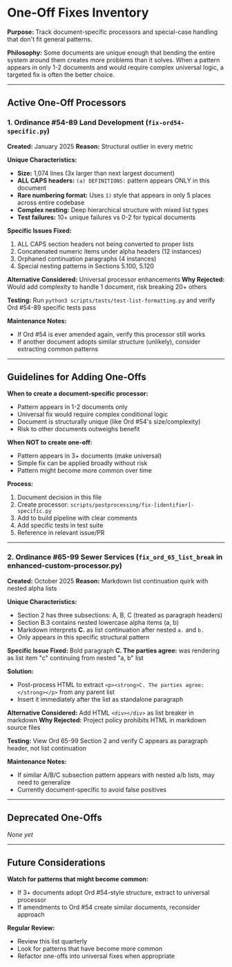 # One-Off Fixes Inventory

**Purpose:** Track document-specific processors and special-case handling that don't fit general patterns.

**Philosophy:** Some documents are unique enough that bending the entire system around them creates more problems than it solves. When a pattern appears in only 1-2 documents and would require complex universal logic, a targeted fix is often the better choice.

---

## Active One-Off Processors

### 1. Ordinance #54-89 Land Development (`fix-ord54-specific.py`)

**Created:** January 2025
**Reason:** Structural outlier in every metric

**Unique Characteristics:**
- **Size:** 1,074 lines (3x larger than next largest document)
- **ALL CAPS headers:** `(a) DEFINITIONS:` pattern appears ONLY in this document
- **Rare numbering format:** Uses `1)` style that appears in only 5 places across entire codebase
- **Complex nesting:** Deep hierarchical structure with mixed list types
- **Test failures:** 10+ unique failures vs 0-2 for typical documents

**Specific Issues Fixed:**
1. ALL CAPS section headers not being converted to proper lists
2. Concatenated numeric items under alpha headers (12 instances)
3. Orphaned continuation paragraphs (4 instances)
4. Special nesting patterns in Sections 5.100, 5.120

**Alternative Considered:** Universal processor enhancements
**Why Rejected:** Would add complexity to handle 1 document, risk breaking 20+ others

**Testing:** Run `python3 scripts/tests/test-list-formatting.py` and verify Ord #54-89 specific tests pass

**Maintenance Notes:**
- If Ord #54 is ever amended again, verify this processor still works
- If another document adopts similar structure (unlikely), consider extracting common patterns

---

## Guidelines for Adding One-Offs

**When to create a document-specific processor:**
- Pattern appears in 1-2 documents only
- Universal fix would require complex conditional logic
- Document is structurally unique (like Ord #54's size/complexity)
- Risk to other documents outweighs benefit

**When NOT to create one-off:**
- Pattern appears in 3+ documents (make universal)
- Simple fix can be applied broadly without risk
- Pattern might become more common over time

**Process:**
1. Document decision in this file
2. Create processor: `scripts/postprocessing/fix-[identifier]-specific.py`
3. Add to build pipeline with clear comments
4. Add specific tests in test suite
5. Reference in relevant issue/PR

---

### 2. Ordinance #65-99 Sewer Services (`fix_ord_65_list_break` in enhanced-custom-processor.py)

**Created:** October 2025
**Reason:** Markdown list continuation quirk with nested alpha lists

**Unique Characteristics:**
- Section 2 has three subsections: A, B, C (treated as paragraph headers)
- Section B.3 contains nested lowercase alpha items (a, b)
- Markdown interprets **C.** as list continuation after nested `a.` and `b.`
- Only appears in this specific structural pattern

**Specific Issue Fixed:**
Bold paragraph **C. The parties agree:** was rendering as list item "c" continuing from nested "a, b" list

**Solution:**
- Post-process HTML to extract `<p><strong>C. The parties agree:</strong></p>` from any parent list
- Insert it immediately after the list as standalone paragraph

**Alternative Considered:** Add HTML `<div></div>` as list breaker in markdown
**Why Rejected:** Project policy prohibits HTML in markdown source files

**Testing:** View Ord 65-99 Section 2 and verify C appears as paragraph header, not list continuation

**Maintenance Notes:**
- If similar A/B/C subsection pattern appears with nested a/b lists, may need to generalize
- Currently document-specific to avoid false positives

---

## Deprecated One-Offs

*None yet*

---

## Future Considerations

**Watch for patterns that might become common:**
- If 3+ documents adopt Ord #54-style structure, extract to universal processor
- If amendments to Ord #54 create similar documents, reconsider approach

**Regular Review:**
- Review this list quarterly
- Look for patterns that have become more common
- Refactor one-offs into universal fixes when appropriate
